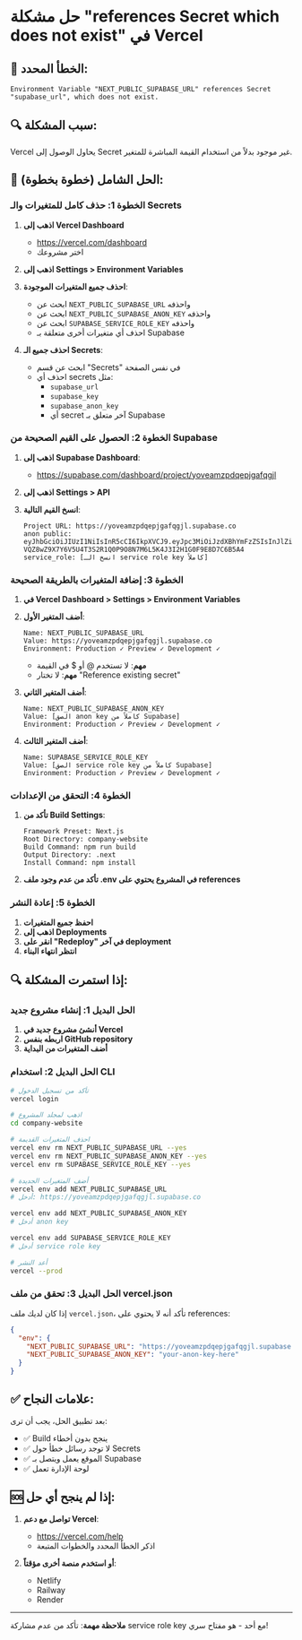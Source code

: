 # حل مشكلة "references Secret which does not exist" في Vercel

## 🚨 الخطأ المحدد:
```
Environment Variable "NEXT_PUBLIC_SUPABASE_URL" references Secret "supabase_url", which does not exist.
```

## 🔍 سبب المشكلة:
Vercel يحاول الوصول إلى Secret غير موجود بدلاً من استخدام القيمة المباشرة للمتغير.

## 🔧 الحل الشامل (خطوة بخطوة):

### الخطوة 1: حذف كامل للمتغيرات والـ Secrets

1. **اذهب إلى Vercel Dashboard**
   - https://vercel.com/dashboard
   - اختر مشروعك

2. **اذهب إلى Settings > Environment Variables**

3. **احذف جميع المتغيرات الموجودة**:
   - ابحث عن `NEXT_PUBLIC_SUPABASE_URL` واحذفه
   - ابحث عن `NEXT_PUBLIC_SUPABASE_ANON_KEY` واحذفه  
   - ابحث عن `SUPABASE_SERVICE_ROLE_KEY` واحذفه
   - احذف أي متغيرات أخرى متعلقة بـ Supabase

4. **احذف جميع الـ Secrets**:
   - ابحث عن قسم "Secrets" في نفس الصفحة
   - احذف أي secrets مثل:
     - `supabase_url`
     - `supabase_key`
     - `supabase_anon_key`
     - أي secret آخر متعلق بـ Supabase

### الخطوة 2: الحصول على القيم الصحيحة من Supabase

1. **اذهب إلى Supabase Dashboard**:
   - https://supabase.com/dashboard/project/yoveamzpdqepjgafqgjl

2. **اذهب إلى Settings > API**

3. **انسخ القيم التالية**:
   ```
   Project URL: https://yoveamzpdqepjgafqgjl.supabase.co
   anon public: eyJhbGciOiJIUzI1NiIsInR5cCI6IkpXVCJ9.eyJpc3MiOiJzdXBhYmFzZSIsInJlZiI6InlvdmVhbXpwZHFlcGpnYWZxZ2psIiwicm9sZSI6ImFub24iLCJpYXQiOjE3MzQ1MzI4NzEsImV4cCI6MjA1MDEwODg3MX0.Qr8rVdCJqKH5-VQZ8wZ9X7Y6V5U4T3S2R1Q0P9O8N7M6L5K4J3I2H1G0F9E8D7C6B5A4
   service_role: [انسخ الـ service role key كاملاً]
   ```

### الخطوة 3: إضافة المتغيرات بالطريقة الصحيحة

1. **في Vercel Dashboard > Settings > Environment Variables**

2. **أضف المتغير الأول**:
   ```
   Name: NEXT_PUBLIC_SUPABASE_URL
   Value: https://yoveamzpdqepjgafqgjl.supabase.co
   Environment: Production ✓ Preview ✓ Development ✓
   ```
   - **مهم**: لا تستخدم @ أو $ في القيمة
   - **مهم**: لا تختار "Reference existing secret"

3. **أضف المتغير الثاني**:
   ```
   Name: NEXT_PUBLIC_SUPABASE_ANON_KEY
   Value: [الصق anon key كاملاً من Supabase]
   Environment: Production ✓ Preview ✓ Development ✓
   ```

4. **أضف المتغير الثالث**:
   ```
   Name: SUPABASE_SERVICE_ROLE_KEY
   Value: [الصق service role key كاملاً من Supabase]
   Environment: Production ✓ Preview ✓ Development ✓
   ```

### الخطوة 4: التحقق من الإعدادات

1. **تأكد من Build Settings**:
   ```
   Framework Preset: Next.js
   Root Directory: company-website
   Build Command: npm run build
   Output Directory: .next
   Install Command: npm install
   ```

2. **تأكد من عدم وجود ملف .env في المشروع يحتوي على references**

### الخطوة 5: إعادة النشر

1. **احفظ جميع المتغيرات**
2. **اذهب إلى Deployments**
3. **انقر على "Redeploy" في آخر deployment**
4. **انتظر انتهاء البناء**

## 🔍 إذا استمرت المشكلة:

### الحل البديل 1: إنشاء مشروع جديد

1. **أنشئ مشروع جديد في Vercel**
2. **اربطه بنفس GitHub repository**
3. **أضف المتغيرات من البداية**

### الحل البديل 2: استخدام CLI

```bash
# تأكد من تسجيل الدخول
vercel login

# اذهب لمجلد المشروع
cd company-website

# احذف المتغيرات القديمة
vercel env rm NEXT_PUBLIC_SUPABASE_URL --yes
vercel env rm NEXT_PUBLIC_SUPABASE_ANON_KEY --yes
vercel env rm SUPABASE_SERVICE_ROLE_KEY --yes

# أضف المتغيرات الجديدة
vercel env add NEXT_PUBLIC_SUPABASE_URL
# أدخل: https://yoveamzpdqepjgafqgjl.supabase.co

vercel env add NEXT_PUBLIC_SUPABASE_ANON_KEY
# أدخل anon key

vercel env add SUPABASE_SERVICE_ROLE_KEY
# أدخل service role key

# أعد النشر
vercel --prod
```

### الحل البديل 3: تحقق من ملف vercel.json

إذا كان لديك ملف `vercel.json`، تأكد أنه لا يحتوي على references:

```json
{
  "env": {
    "NEXT_PUBLIC_SUPABASE_URL": "https://yoveamzpdqepjgafqgjl.supabase.co",
    "NEXT_PUBLIC_SUPABASE_ANON_KEY": "your-anon-key-here"
  }
}
```

## ✅ علامات النجاح:

بعد تطبيق الحل، يجب أن ترى:
- ✅ Build ينجح بدون أخطاء
- ✅ لا توجد رسائل خطأ حول Secrets
- ✅ الموقع يعمل ويتصل بـ Supabase
- ✅ لوحة الإدارة تعمل

## 🆘 إذا لم ينجح أي حل:

1. **تواصل مع دعم Vercel**:
   - https://vercel.com/help
   - اذكر الخطأ المحدد والخطوات المتبعة

2. **أو استخدم منصة أخرى مؤقتاً**:
   - Netlify
   - Railway
   - Render

---

**ملاحظة مهمة**: تأكد من عدم مشاركة service role key مع أحد - هو مفتاح سري!
